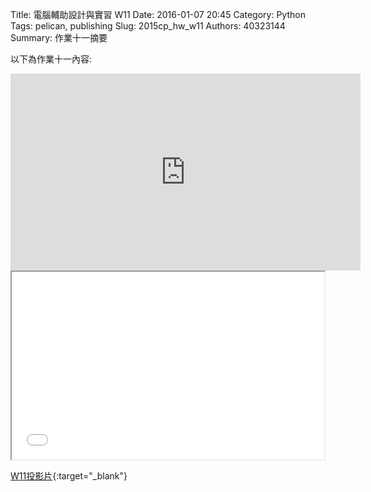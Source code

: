 Title: 電腦輔助設計與實習  W11
Date: 2016-01-07 20:45
Category: Python
Tags: pelican, publishing
Slug: 2015cp_hw_w11
Authors: 40323144
Summary: 作業十一摘要

以下為作業十一內容:
<iframe width="560" height="315" src="https://www.youtube.com/embed/rOdxu7wuYSg" frameborder="0" allowfullscreen></iframe>

<iframe src="40323144_cp_w11.html" width="500" height="300"></iframe>

[W11投影片](40323144_cp_w11.html){:target="_blank"}

